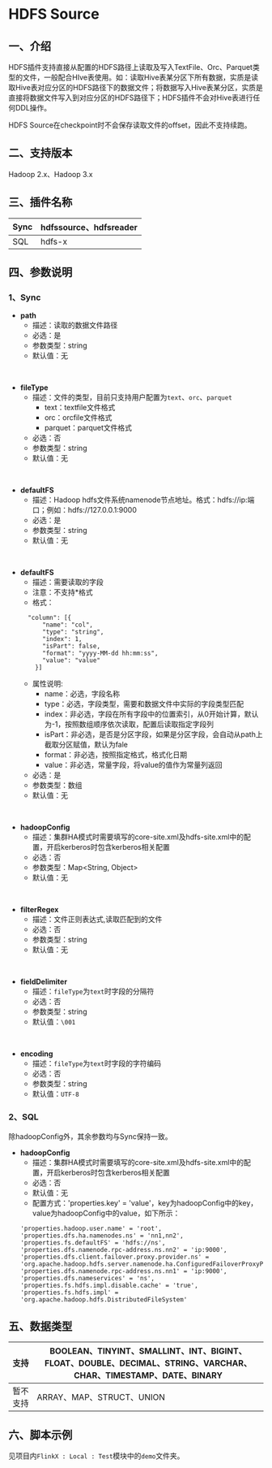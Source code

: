# HDFS Source

## 一、介绍
HDFS插件支持直接从配置的HDFS路径上读取及写入TextFile、Orc、Parquet类型的文件，一般配合HIve表使用。如：读取Hive表某分区下所有数据，实质是读取Hive表对应分区的HDFS路径下的数据文件；将数据写入Hive表某分区，实质是直接将数据文件写入到对应分区的HDFS路径下；HDFS插件不会对Hive表进行任何DDL操作。

HDFS Source在checkpoint时不会保存读取文件的offset，因此不支持续跑。


## 二、支持版本
Hadoop 2.x、Hadoop 3.x


## 三、插件名称
| Sync | hdfssource、hdfsreader |
| --- | --- |
| SQL | hdfs-x |


## 四、参数说明
### 1、Sync
- **path**
  - 描述：读取的数据文件路径
  - 必选：是
  - 参数类型：string
  - 默认值：无
<br />

- **fileType**
  - 描述：文件的类型，目前只支持用户配置为`text`、`orc`、`parquet`
    - text：textfile文件格式
    - orc：orcfile文件格式
    - parquet：parquet文件格式
  - 必选：否
  - 参数类型：string
  - 默认值：无
<br />

- **defaultFS**
  - 描述：Hadoop hdfs文件系统namenode节点地址。格式：hdfs://ip:端口；例如：hdfs://127.0.0.1:9000
  - 必选：是
  - 参数类型：string
  - 默认值：无
<br />

- **defaultFS**
  - 描述：需要读取的字段
  - 注意：不支持*格式
  - 格式：
  ```text
	"column": [{
        "name": "col",
        "type": "string",
        "index": 1,
        "isPart": false,
        "format": "yyyy-MM-dd hh:mm:ss",
        "value": "value"
      }]
  ```
  - 属性说明:
    - name：必选，字段名称
    - type：必选，字段类型，需要和数据文件中实际的字段类型匹配
    - index：非必选，字段在所有字段中的位置索引，从0开始计算，默认为-1，按照数组顺序依次读取，配置后读取指定字段列
    - isPart：非必选，是否是分区字段，如果是分区字段，会自动从path上截取分区赋值，默认为fale
    - format：非必选，按照指定格式，格式化日期
    - value：非必选，常量字段，将value的值作为常量列返回
  - 必选：是
  - 参数类型：数组
  - 默认值：无
<br />

- **hadoopConfig**
  - 描述：集群HA模式时需要填写的core-site.xml及hdfs-site.xml中的配置，开启kerberos时包含kerberos相关配置
  - 必选：否
  - 参数类型：Map<String, Object>
  - 默认值：无
<br />

- **filterRegex**
  - 描述：文件正则表达式,读取匹配到的文件
  - 必选：否
  - 参数类型：string
  - 默认值：无
<br />

- **fieldDelimiter**
  - 描述：`fileType`为`text`时字段的分隔符
  - 必选：否
  - 参数类型：string
  - 默认值：`\001`
<br />

- **encoding**
  - 描述：`fileType`为`text`时字段的字符编码
  - 必选：否
  - 参数类型：string
  - 默认值：`UTF-8`


### 2、SQL
除hadoopConfig外，其余参数均与Sync保持一致。
- **hadoopConfig**
  - 描述：集群HA模式时需要填写的core-site.xml及hdfs-site.xml中的配置，开启kerberos时包含kerberos相关配置
  - 必选：否
  - 默认值：无
  - 配置方式：'properties.key' = 'value'，key为hadoopConfig中的key，value为hadoopConfig中的value，如下所示：
  ```text
  'properties.hadoop.user.name' = 'root',
  'properties.dfs.ha.namenodes.ns' = 'nn1,nn2',
  'properties.fs.defaultFS' = 'hdfs://ns',
  'properties.dfs.namenode.rpc-address.ns.nn2' = 'ip:9000',
  'properties.dfs.client.failover.proxy.provider.ns' = 'org.apache.hadoop.hdfs.server.namenode.ha.ConfiguredFailoverProxyProvider',
  'properties.dfs.namenode.rpc-address.ns.nn1' = 'ip:9000',
  'properties.dfs.nameservices' = 'ns',
  'properties.fs.hdfs.impl.disable.cache' = 'true',
  'properties.fs.hdfs.impl' = 'org.apache.hadoop.hdfs.DistributedFileSystem'
  ```

  
## 五、数据类型
| 支持 | BOOLEAN、TINYINT、SMALLINT、INT、BIGINT、FLOAT、DOUBLE、DECIMAL、STRING、VARCHAR、CHAR、TIMESTAMP、DATE、BINARY |
| --- | --- |
| 暂不支持 | ARRAY、MAP、STRUCT、UNION |


## 六、脚本示例
见项目内`FlinkX : Local : Test`模块中的`demo`文件夹。
